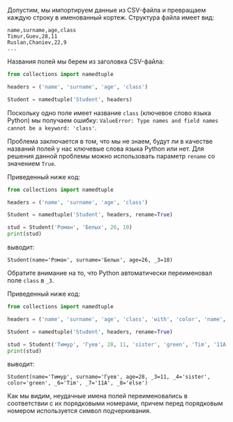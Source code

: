 

Допустим, мы импортируем данные из CSV-файла и превращаем каждую строку в именованный кортеж. Структура файла имеет вид:

```no-highlight
name,surname,age,class
Timur,Guev,28,11
Ruslan,Chaniev,22,9
...
```

Названия полей мы берем из заголовка CSV-файла:

```python
from collections import namedtuple

headers = ('name', 'surname', 'age', 'class')

Student = namedtuple('Student', headers)
```

Поскольку одно поле имеет название `class` (ключевое слово языка Python) мы получаем ошибку: `ValueError: Type names and field names cannot be a keyword: 'class'`.

Проблема заключается в том, что мы не знаем, будут ли в качестве названий полей у нас ключевые слова языка Python или нет. Для решения данной проблемы можно использовать параметр `rename` со значением `True`.

Приведенный ниже код:

```python
from collections import namedtuple

headers = ('name', 'surname', 'age', 'class')

Student = namedtuple('Student', headers, rename=True)

stud = Student('Роман', 'Белых', 26, 10)
print(stud)
```

выводит:

```no-highlight
Student(name='Роман', surname='Белых', age=26, _3=10)
```

Обратите внимание на то, что Python автоматически переименовал поле `class` в `_3`.

Приведенный ниже код:

```python
from collections import namedtuple

headers = ('name', 'surname', 'age', 'class', 'with', 'color', 'name', 'class', 'if')

Student = namedtuple('Student', headers, rename=True)

stud = Student('Тимур', 'Гуев', 28, 11, 'sister', 'green', 'Tim', '11A', 'else')
print(stud)
```

выводит:

```no-highlight
Student(name='Тимур', surname='Гуев', age=28, _3=11, _4='sister', color='green', _6='Tim', _7='11A', _8='else')
```

Как мы видим, неудачные имена полей переименовались в соответствии с их порядковыми номерами, причем перед порядковым номером используется символ подчеркивания.